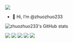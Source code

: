 
![](http://zhuozhuo233.cn:4000/get/@zhuozhuo233.readme)

- 👋 Hi, I’m @zhuozhuo233


![zhuozhuo233's GitHub stats](https://github-readme-stats.vercel.app/api?username=zhuozhuo233&theme=default&show_icons=true)

![](https://img.shields.io/badge/-HTML5-E34F26?style=flat-square&logo=html5&logoColor=white)
![](https://img.shields.io/badge/-CSS3-1572B6?style=flat-square&logo=css3)
![](https://img.shields.io/badge/-JavaScript-oringe?style=flat-square&logo=javascript)
![](https://img.shields.io/badge/java-8-blue)
![](https://img.shields.io/badge/hadoop-2-red)



<!---
zhuozhuo233/zhuozhuo233 is a ✨ special ✨ repository because its `README.md` (this file) appears on your GitHub profile.
You can click the Preview link to take a look at your changes.
--->
